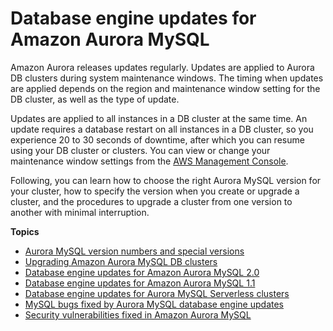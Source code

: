 # Database engine updates for Amazon Aurora MySQL<a name="AuroraMySQL.Updates"></a>

Amazon Aurora releases updates regularly\. Updates are applied to Aurora DB clusters during system maintenance windows\. The timing when updates are applied depends on the region and maintenance window setting for the DB cluster, as well as the type of update\. 

 Updates are applied to all instances in a DB cluster at the same time\. An update requires a database restart on all instances in a DB cluster, so you experience 20 to 30 seconds of downtime, after which you can resume using your DB cluster or clusters\. You can view or change your maintenance window settings from the [AWS Management Console](https://console.aws.amazon.com/)\. 

 Following, you can learn how to choose the right Aurora MySQL version for your cluster, how to specify the version when you create or upgrade a cluster, and the procedures to upgrade a cluster from one version to another with minimal interruption\. 

**Topics**
+ [Aurora MySQL version numbers and special versions](AuroraMySQL.Updates.Versions.md)
+ [Upgrading Amazon Aurora MySQL DB clusters](AuroraMySQL.Updates.Upgrading.md)
+ [Database engine updates for Amazon Aurora MySQL 2\.0](AuroraMySQL.Updates.20Updates.md)
+ [Database engine updates for Amazon Aurora MySQL 1\.1](AuroraMySQL.Updates.11Updates.md)
+ [Database engine updates for Aurora MySQL Serverless clusters](AuroraMySQL.Updates.ServerlessUpdates.md)
+ [MySQL bugs fixed by Aurora MySQL database engine updates](AuroraMySQL.Updates.MySQLBugs.md)
+ [Security vulnerabilities fixed in Amazon Aurora MySQL](AuroraMySQL.CVE_list.md)